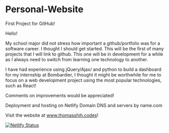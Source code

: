 # Personal-Website
First Project for GitHub! 

Hello! 

My school major did not stress how important a github/portfolio was for a software career. I thought I should get started. This will be the first of many projects that I will link to github. This one will be in development for a while as I always need to switch from learning one technology to another.

I have had experience using jQuery/Ajax/ and python to build a dashboard for my internship at Bombardier, I thought it might be worthwhile for me to focus on a web development project using the most popular technologies, such as React!

Comments on improvements would be appreciated!

Deployment and hosting on Netlify
Domain DNS and servers by name.com

Visit the website at <a href="https://thomasshih.codes/">www.thomasshih.codes</a>!

[![Netlify Status](https://api.netlify.com/api/v1/badges/b2c03c12-3ce5-42cd-9dc1-d42928286d86/deploy-status)](https://app.netlify.com/sites/thomasshih/deploys)
